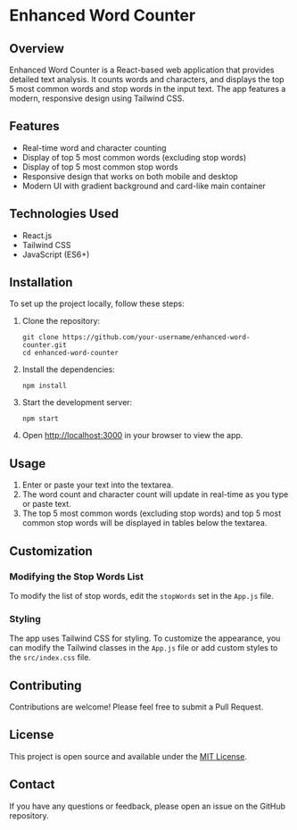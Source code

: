 # Enhanced Word Counter

## Overview

Enhanced Word Counter is a React-based web application that provides detailed text analysis. It counts words and characters, and displays the top 5 most common words and stop words in the input text. The app features a modern, responsive design using Tailwind CSS.

## Features

- Real-time word and character counting
- Display of top 5 most common words (excluding stop words)
- Display of top 5 most common stop words
- Responsive design that works on both mobile and desktop
- Modern UI with gradient background and card-like main container

## Technologies Used

- React.js
- Tailwind CSS
- JavaScript (ES6+)

## Installation

To set up the project locally, follow these steps:

1. Clone the repository:
   ```
   git clone https://github.com/your-username/enhanced-word-counter.git
   cd enhanced-word-counter
   ```

2. Install the dependencies:
   ```
   npm install
   ```

3. Start the development server:
   ```
   npm start
   ```

4. Open [http://localhost:3000](http://localhost:3000) in your browser to view the app.

## Usage

1. Enter or paste your text into the textarea.
2. The word count and character count will update in real-time as you type or paste text.
3. The top 5 most common words (excluding stop words) and top 5 most common stop words will be displayed in tables below the textarea.

## Customization

### Modifying the Stop Words List

To modify the list of stop words, edit the `stopWords` set in the `App.js` file.
### Styling

The app uses Tailwind CSS for styling. To customize the appearance, you can modify the Tailwind classes in the `App.js` file or add custom styles to the `src/index.css` file.

## Contributing

Contributions are welcome! Please feel free to submit a Pull Request.

## License

This project is open source and available under the [MIT License](LICENSE).

## Contact

If you have any questions or feedback, please open an issue on the GitHub repository.